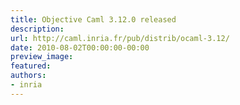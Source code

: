 ```yaml
---
title: Objective Caml 3.12.0 released
description:
url: http://caml.inria.fr/pub/distrib/ocaml-3.12/
date: 2010-08-02T00:00:00-00:00
preview_image:
featured:
authors:
- inria
---
```



